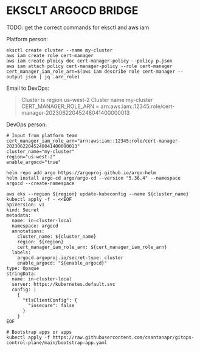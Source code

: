 # EKSCLT ARGOCD BRIDGE

TODO: get the correct commands for eksctl and aws iam

Platform person:
```
eksctl create cluster --name my-cluster
aws iam create role cert-manager
aws iam create ploicy doc cert-manager-policy --policy p.json
aws iam attach policy cert-manager-policy --role cert-manager
cert_manager_iam_role_arn=$(aws iam describe role cert-manager --output json | jq .arn_role)
```


Email to DevOps:
>Cluster is region us-west-2
Cluster name my-cluster
CERT_MANAGER_ROLE_ARN = arn:aws:iam::12345:role/cert-manager-20230622045248041400000013

DevOps person:
```
# Input from platform team
cert_manager_iam_role_arn="arn:aws:iam::12345:role/cert-manager-20230622045248041400000013"
cluster_name="my-cluster"
region="us-west-2"
enable_argocd="true"

helm repo add argo https://argoproj.github.io/argo-helm
helm install argo-cd argo/argo-cd --version "5.36.4" --namespace argocd --create-namespace

aws eks --region ${region} update-kubeconfig --name ${cluster_name}
kubectl apply -f - <<EOF
apiVersion: v1
kind: Secret
metadata:
  name: in-cluster-local
  namespace: argocd
  annotations:
    cluster_name: ${cluster_name}
    region: ${region}
    cert_manager_iam_role_arn: ${cert_manager_iam_role_arn}
  labels:
    argocd.argoproj.io/secret-type: cluster
    enable_argocd: "${enable_argocd}"
type: Opaque
stringData:
  name: in-cluster-local
  server: https://kubernetes.default.svc
  config: |
    {
      "tlsClientConfig": {
        "insecure": false
      }
    }
EOF

# Bootstrap apps or apps
kubectl apply -f https://raw.githubusercontent.com/csantanapr/gitops-control-plane/main/bootstrap-app.yaml


